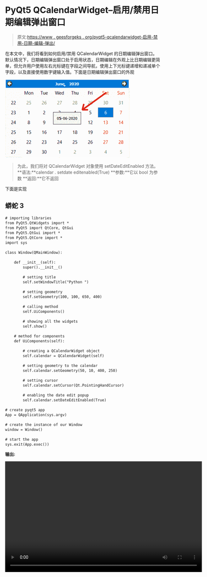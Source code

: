# PyQt5 QCalendarWidget–启用/禁用日期编辑弹出窗口

> 原文:[https://www . geesforgeks . org/pyqt5-qcalendarwidget-启用-禁用-日期-编辑-弹出/](https://www.geeksforgeeks.org/pyqt5-qcalendarwidget-enabling-disabling-date-edit-pop-up/)

在本文中，我们将看到如何启用/禁用 QCalendarWidget 的日期编辑弹出窗口。默认情况下，日期编辑弹出窗口处于启用状态，日期编辑在外观上比日期编辑更简单，但允许用户使用左右光标键在字段之间导航，使用上下光标键递增和递减单个字段，以及直接使用数字键输入值。下面是日期编辑弹出窗口的外观

![](img/2f0d260029424265e14fa757712676e1.png)

> 为此，我们将对 QCalendarWidget 对象使用 setDateEditEnabled 方法。
> **语法:**calendar . setdate editenabled(True)
> **参数:**它以 bool 为参数
> **返回:**它不返回

下面是实现

## 蟒蛇 3

```
# importing libraries
from PyQt5.QtWidgets import *
from PyQt5 import QtCore, QtGui
from PyQt5.QtGui import *
from PyQt5.QtCore import *
import sys

class Window(QMainWindow):

    def __init__(self):
        super().__init__()

        # setting title
        self.setWindowTitle("Python ")

        # setting geometry
        self.setGeometry(100, 100, 650, 400)

        # calling method
        self.UiComponents()

        # showing all the widgets
        self.show()

    # method for components
    def UiComponents(self):

        # creating a QCalendarWidget object
        self.calendar = QCalendarWidget(self)

        # setting geometry to the calendar
        self.calendar.setGeometry(50, 10, 400, 250)

        # setting cursor
        self.calendar.setCursor(Qt.PointingHandCursor)

        # enabling the date edit popup
        self.calendar.setDateEditEnabled(True)

# create pyqt5 app
App = QApplication(sys.argv)

# create the instance of our Window
window = Window()

# start the app
sys.exit(App.exec())
```

**输出:**

<video class="wp-video-shortcode" id="video-426073-1" width="640" height="360" preload="metadata" controls=""><source type="video/mp4" src="https://media.geeksforgeeks.org/wp-content/uploads/20200606010905/Python-2020-06-06-01-08-38.mp4?_=1">[https://media.geeksforgeeks.org/wp-content/uploads/20200606010905/Python-2020-06-06-01-08-38.mp4](https://media.geeksforgeeks.org/wp-content/uploads/20200606010905/Python-2020-06-06-01-08-38.mp4)</video>